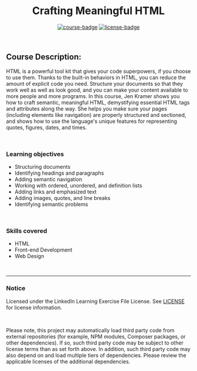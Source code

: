 <div align="center">

# Crafting Meaningful HTML

[![course-badge]][course-link]
[![license-badge]][LICENSE]

</div>

<!-- badge info -->
[course-badge]:https://img.shields.io/badge/learning-HTML-white?logo=Linkedin&labelColor=blue&style=for-the-badge
[course-link]:https://www.linkedin.com/learning/crafting-meaningful-html "Crafting Meaningful HTML"
[license-badge]:https://img.shields.io/badge/learning-license-success?logo=Linkedin&labelColor=black&style=for-the-badge

<br>

## Course Description:
 HTML is a powerful tool kit that gives your code superpowers, if you choose to use them. Thanks to the built-in behaviors in HTML, you can reduce the amount of explicit code you need. Structure your documents so that they work well as well as look good, and you can make your content available to more people and more programs. In this course, Jen Kramer shows you how to craft semantic, meaningful HTML, demystifying essential HTML tags and attributes along the way. She helps you make sure your pages (including elements like navigation) are properly structured and sectioned, and shows how to use the language's unique features for representing quotes, figures, dates, and times.

<br>

###  Learning objectives
- Structuring documents
- Identifying headings and paragraphs
- Adding semantic navigation
- Working with ordered, unordered, and definition lists
- Adding links and emphasized text
- Adding images, quotes, and line breaks
- Identifying semantic problems

<br>

### Skills covered
- HTML
- Front-end Development
- Web Design

<br>

---
### Notice
Licensed under the LinkedIn Learning Exercise File License. See [LICENSE] for license information.

<br>

Please note, this project may automatically load third party code from external repositories (for example, NPM modules, Composer packages, or other dependencies). If so, such third party code may be subject to other license terms than as set forth above. In addition, such third party code may also depend on and load multiple tiers of dependencies. Please review the applicable licenses of the additional dependencies.

[LICENSE]:../../LICENSE "LinkedIn Learning License"